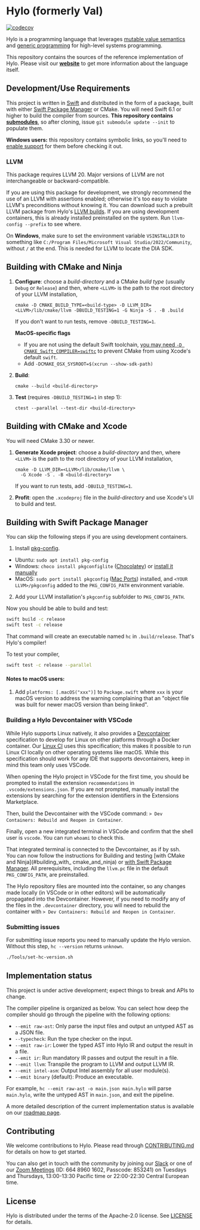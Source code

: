 # Hylo (formerly Val)


[![codecov](https://codecov.io/gh/hylo-lang/hylo/graph/badge.svg?token=YF1Q8W88VN)](https://codecov.io/gh/hylo-lang/hylo)

Hylo is a programming language that leverages [mutable value semantics](Docs/ImplementationStrategiesForMutableValueSemantics.pdf) and [generic programming](https://fm2gp.com) for high-level systems programming.

This repository contains the sources of the reference implementation of Hylo.
Please visit our **[website](https://hylo-lang.org)** to get more information about the language itself.

## Development/Use Requirements

This project is written in [Swift](https://swift.org) and distributed in the form of a package, built with either [Swift Package Manager](https://swift.org/package-manager/) or CMake.
You will need Swift 6.1 or higher to build the compiler from sources.
**This repository contains
[submodules](https://git-scm.com/book/en/v2/Git-Tools-Submodules)**,
so after cloning, issue `git submodule update --init` to populate
them.

**Windows users:** this repository contains symbolic links, so you'll
need to [enable support](https://stackoverflow.com/a/59761201/125349)
for them before checking it out.

### LLVM

This package requires LLVM 20. Major versions of LLVM are not
interchangeable or backward-compatible.

If you are using this package for development, we strongly recommend
the use of an LLVM with assertions enabled; otherwise it's too
easy to violate LLVM's preconditions without knowing it. 
You can download such a prebuilt LLVM package from Hylo's 
[LLVM builds](https://github.com/hylo-lang/llvm-build).
If you are using development containers, this is already installed preinstalled on the system. Run `llvm-config --prefix` to see where.

On **Windows**, make sure to set the environment variable `VSINSTALLDIR` to something like
`C:/Program Files/Microsoft Visual Studio/2022/Community`, without `/` at the end. This is needed for LLVM to locate the DIA SDK.

## Building with CMake and Ninja

1. **Configure**: choose a *build-directory* and a CMake *build type*
   (usually `Debug` or `Release`) and then, where `<LLVM>` is the path
   to the root directory of your LLVM installation,

	```
	cmake -D CMAKE_BUILD_TYPE=<build-type> -D LLVM_DIR=<LLVM>/lib/cmake/llvm -DBUILD_TESTING=1 -G Ninja -S . -B .build
   ```
 
   If you don't want to run tests, remove `-DBUILD_TESTING=1`.
    
   **MacOS-specific flags**
    - If you are not using the default Swift toolchain, [you may need `-D CMAKE_Swift_COMPILER=swiftc`](https://gitlab.kitware.com/cmake/cmake/-/issues/25750) to prevent CMake from using Xcode's default `swift`.
    - Add `-DCMAKE_OSX_SYSROOT=$(xcrun --show-sdk-path)`

2. **Build**: 

   ```
   cmake --build <build-directory>
   ```

3. **Test** (requires `-DBUILD_TESTING=1` in step 1):

   ```
   ctest --parallel --test-dir <build-directory>
   ```

## Building with CMake and Xcode

You will need CMake 3.30 or newer.

1. **Generate Xcode project**: choose a *build-directory* and then,
   where `<LLVM>` is the path to the root directory of your LLVM
   installation,

    ```
    cmake -D LLVM_DIR=<LLVM>/lib/cmake/llvm \
      -G Xcode -S . -B <build-directory>
    ```

    If you want to run tests, add `-DBUILD_TESTING=1`.

2. **Profit**: open the `.xcodeproj` file in the *build-directory* and
   use Xcode's UI to build and test.

## Building with Swift Package Manager

You can skip the following steps if you are using development containers.

1. Install [pkg-config](https://linux.die.net/man/1/pkg-config).
  - Ubuntu: `sudo apt install pkg-config`
  - Windows: `choco install pkgconfiglite` ([Chocolatey](https://community.chocolatey.org/packages/pkgconfiglite)) or [install it manually](https://sourceforge.net/projects/pkgconfiglite/)
  - MacOS: `sudo port install pkgconfig` ([Mac Ports](https://ports.macports.org/port/pkgconfig/))
installed, and `<YOUR LLVM>/pkgconfig` added to the `PKG_CONFIG_PATH` environment variable.
2. Add your LLVM installation's `pkgconfig` subfolder to `PKG_CONFIG_PATH`.

Now you should be able to build and test:
```bash
swift build -c release
swift test -c release
```

That command will create an executable named `hc` in `.build/release`.
That's Hylo's compiler!

To test your compiler,

```bash
swift test -c release --parallel
```

#### Notes to macOS users:

1. Add `platforms: [.macOS("xxx")]` to `Package.swift` where `xxx` is
   your macOS version to address the warning complaining that an
   "object file was built for newer macOS version than being linked".

### Building a Hylo Devcontainer with VSCode

While Hylo supports Linux natively, it also provides a [Devcontainer](https://containers.dev/) specification to develop for Linux on other platforms through a Docker container. Our [Linux CI](.github/workflows/build-and-test.yml) uses this specification; this makes it possible to run Linux CI locally on other operating systems like macOS. While this specification should work for any IDE that supports devcontainers, keep in mind this team only uses VSCode.

When opening the Hylo project in VSCode for the first time, you should be prompted to install the extension `recommendations` in `.vscode/extensions.json`. If you are not prompted, manually install the extensions by searching for the extension identifiers in the Extensions Marketplace.

Then, build the Devcontainer with the VSCode command: `> Dev Containers: Rebuild and Reopen in Container`.

Finally, open a new integrated terminal in VSCode and confirm that the shell user is `vscode`. You can run `whoami` to check this.

That integrated terminal is connected to the Devcontainer, as if by ssh.  
You can now follow the instructions for Building and testing [with CMake and Ninja](#building_with_ cmake_and_ninja) or [with Swift Package Manager](#building_with_swift_package_manager).
All prerequisites, including the `llvm.pc` file in the default `PKG_CONFIG_PATH`, are preinstalled.

The Hylo repository files are mounted into the container, so any changes made locally (in VSCode or in other editors) will be automatically propagated into the Devcontainer. However, if you need to modify any of the files in the `.devcontainer` directory, you will need to rebuild the container with `> Dev Containers: Rebuild and Reopen in Container`.

### Submitting issues

For submitting issue reports you need to manually update the Hylo version.
Without this step, ``hc --version`` returns ``unknown``.

```bash
./Tools/set-hc-version.sh
```

## Implementation status

This project is under active development; expect things to break and APIs to change.

The compiler pipeline is organized as below.
You can select how deep the compiler should go through the pipeline with the following options:
- `--emit raw-ast`: Only parse the input files and output an untyped AST as a JSON file.
- `--typecheck`: Run the type checker on the input.
- `--emit raw-ir`: Lower the typed AST into Hylo IR and output the result in a file.
- `--emit ir`: Run mandatory IR passes and output the result in a file.
- `--emit llvm`: Transpile the program to LLVM and output LLVM IR.
- `--emit intel-asm`: Output Intel assembly for all user module(s).
- `--emit binary` (default): Produce an executable.

For example, `hc --emit raw-ast -o main.json main.hylo` will parse `main.hylo`, write the untyped AST in `main.json`, and exit the pipeline.

A more detailed description of the current implementation status is available on our [roadmap page](https://www.hylo-lang.org/pages/implementation-status.html).

## Contributing

We welcome contributions to Hylo.
Please read through [CONTRIBUTING.md](CONTRIBUTING.md) for details on how to get started.

You can also get in touch with the community by joining our [Slack][join-slack] or one of our [Zoom Meetings][join-zoom]
(ID: 664 8960 1602, Passcode: 853241) on Tuesdays and Thursdays, 13:00-13:30 Pacific time or 22:00-22:30 Central
European time.

[join-slack]: https://join.slack.com/t/val-qs97696/shared_invite/zt-1z3dsblrq-y4qXfEE6wr6uMEJSN9uFyg
[join-zoom]: https://unige.zoom.us/j/66489601602?pwd=z8jMbhAcbxeZBy9js6YTKOIyfSeRrd.1

## License

Hylo is distributed under the terms of the Apache-2.0 license.
See [LICENSE](LICENSE) for details.
